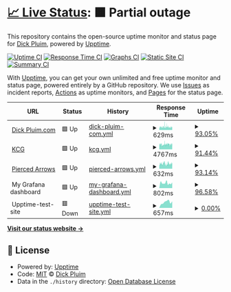 # [📈 Live Status](https://pluim003.github.io/upptime): <!--live status--> **🟧 Partial outage**

This repository contains the open-source uptime monitor and status page for [Dick Pluim](https://dickpluim.com), powered by [Upptime](https://github.com/upptime/upptime).

[![Uptime CI](https://github.com/pluim003/upptime/workflows/Uptime%20CI/badge.svg)](https://github.com/pluim003/upptime/actions?query=workflow%3A%22Uptime+CI%22)
[![Response Time CI](https://github.com/pluim003/upptime/workflows/Response%20Time%20CI/badge.svg)](https://github.com/pluim003/upptime/actions?query=workflow%3A%22Response+Time+CI%22)
[![Graphs CI](https://github.com/pluim003/upptime/workflows/Graphs%20CI/badge.svg)](https://github.com/pluim003/upptime/actions?query=workflow%3A%22Graphs+CI%22)
[![Static Site CI](https://github.com/pluim003/upptime/workflows/Static%20Site%20CI/badge.svg)](https://github.com/pluim003/upptime/actions?query=workflow%3A%22Static+Site+CI%22)
[![Summary CI](https://github.com/pluim003/upptime/workflows/Summary%20CI/badge.svg)](https://github.com/pluim003/upptime/actions?query=workflow%3A%22Summary+CI%22)

With [Upptime](https://upptime.js.org), you can get your own unlimited and free uptime monitor and status page, powered entirely by a GitHub repository. We use [Issues](https://github.com/pluim003/upptime/issues) as incident reports, [Actions](https://github.com/pluim003/upptime/actions) as uptime monitors, and [Pages](https://pluim003.github.io/upptime) for the status page.

<!--start: status pages-->
<!-- This summary is generated by Upptime (https://github.com/upptime/upptime) -->
<!-- Do not edit this manually, your changes will be overwritten -->
<!-- prettier-ignore -->
| URL | Status | History | Response Time | Uptime |
| --- | ------ | ------- | ------------- | ------ |
| <img alt="" src="https://icons.duckduckgo.com/ip3/dickpluim.com.ico" height="13"> [Dick Pluim.com](https://dickpluim.com) | 🟩 Up | [dick-pluim-com.yml](https://github.com/pluim003/upptime/commits/HEAD/history/dick-pluim-com.yml) | <details><summary><img alt="Response time graph" src="./graphs/dick-pluim-com/response-time-week.png" height="20"> 629ms</summary><br><a href="https://pluim003.github.io/upptime/history/dick-pluim-com"><img alt="Response time 680" src="https://img.shields.io/endpoint?url=https%3A%2F%2Fraw.githubusercontent.com%2Fpluim003%2Fupptime%2FHEAD%2Fapi%2Fdick-pluim-com%2Fresponse-time.json"></a><br><a href="https://pluim003.github.io/upptime/history/dick-pluim-com"><img alt="24-hour response time 580" src="https://img.shields.io/endpoint?url=https%3A%2F%2Fraw.githubusercontent.com%2Fpluim003%2Fupptime%2FHEAD%2Fapi%2Fdick-pluim-com%2Fresponse-time-day.json"></a><br><a href="https://pluim003.github.io/upptime/history/dick-pluim-com"><img alt="7-day response time 629" src="https://img.shields.io/endpoint?url=https%3A%2F%2Fraw.githubusercontent.com%2Fpluim003%2Fupptime%2FHEAD%2Fapi%2Fdick-pluim-com%2Fresponse-time-week.json"></a><br><a href="https://pluim003.github.io/upptime/history/dick-pluim-com"><img alt="30-day response time 647" src="https://img.shields.io/endpoint?url=https%3A%2F%2Fraw.githubusercontent.com%2Fpluim003%2Fupptime%2FHEAD%2Fapi%2Fdick-pluim-com%2Fresponse-time-month.json"></a><br><a href="https://pluim003.github.io/upptime/history/dick-pluim-com"><img alt="1-year response time 655" src="https://img.shields.io/endpoint?url=https%3A%2F%2Fraw.githubusercontent.com%2Fpluim003%2Fupptime%2FHEAD%2Fapi%2Fdick-pluim-com%2Fresponse-time-year.json"></a></details> | <details><summary><a href="https://pluim003.github.io/upptime/history/dick-pluim-com">93.05%</a></summary><a href="https://pluim003.github.io/upptime/history/dick-pluim-com"><img alt="All-time uptime 99.64%" src="https://img.shields.io/endpoint?url=https%3A%2F%2Fraw.githubusercontent.com%2Fpluim003%2Fupptime%2FHEAD%2Fapi%2Fdick-pluim-com%2Fuptime.json"></a><br><a href="https://pluim003.github.io/upptime/history/dick-pluim-com"><img alt="24-hour uptime 87.82%" src="https://img.shields.io/endpoint?url=https%3A%2F%2Fraw.githubusercontent.com%2Fpluim003%2Fupptime%2FHEAD%2Fapi%2Fdick-pluim-com%2Fuptime-day.json"></a><br><a href="https://pluim003.github.io/upptime/history/dick-pluim-com"><img alt="7-day uptime 93.05%" src="https://img.shields.io/endpoint?url=https%3A%2F%2Fraw.githubusercontent.com%2Fpluim003%2Fupptime%2FHEAD%2Fapi%2Fdick-pluim-com%2Fuptime-week.json"></a><br><a href="https://pluim003.github.io/upptime/history/dick-pluim-com"><img alt="30-day uptime 93.21%" src="https://img.shields.io/endpoint?url=https%3A%2F%2Fraw.githubusercontent.com%2Fpluim003%2Fupptime%2FHEAD%2Fapi%2Fdick-pluim-com%2Fuptime-month.json"></a><br><a href="https://pluim003.github.io/upptime/history/dick-pluim-com"><img alt="1-year uptime 99.43%" src="https://img.shields.io/endpoint?url=https%3A%2F%2Fraw.githubusercontent.com%2Fpluim003%2Fupptime%2FHEAD%2Fapi%2Fdick-pluim-com%2Fuptime-year.json"></a></details>
| <img alt="" src="https://icons.duckduckgo.com/ip3/kunstrijclubgroningen.nl.ico" height="13"> [KCG](https://kunstrijclubgroningen.nl) | 🟩 Up | [kcg.yml](https://github.com/pluim003/upptime/commits/HEAD/history/kcg.yml) | <details><summary><img alt="Response time graph" src="./graphs/kcg/response-time-week.png" height="20"> 4767ms</summary><br><a href="https://pluim003.github.io/upptime/history/kcg"><img alt="Response time 3921" src="https://img.shields.io/endpoint?url=https%3A%2F%2Fraw.githubusercontent.com%2Fpluim003%2Fupptime%2FHEAD%2Fapi%2Fkcg%2Fresponse-time.json"></a><br><a href="https://pluim003.github.io/upptime/history/kcg"><img alt="24-hour response time 4656" src="https://img.shields.io/endpoint?url=https%3A%2F%2Fraw.githubusercontent.com%2Fpluim003%2Fupptime%2FHEAD%2Fapi%2Fkcg%2Fresponse-time-day.json"></a><br><a href="https://pluim003.github.io/upptime/history/kcg"><img alt="7-day response time 4767" src="https://img.shields.io/endpoint?url=https%3A%2F%2Fraw.githubusercontent.com%2Fpluim003%2Fupptime%2FHEAD%2Fapi%2Fkcg%2Fresponse-time-week.json"></a><br><a href="https://pluim003.github.io/upptime/history/kcg"><img alt="30-day response time 4445" src="https://img.shields.io/endpoint?url=https%3A%2F%2Fraw.githubusercontent.com%2Fpluim003%2Fupptime%2FHEAD%2Fapi%2Fkcg%2Fresponse-time-month.json"></a><br><a href="https://pluim003.github.io/upptime/history/kcg"><img alt="1-year response time 4027" src="https://img.shields.io/endpoint?url=https%3A%2F%2Fraw.githubusercontent.com%2Fpluim003%2Fupptime%2FHEAD%2Fapi%2Fkcg%2Fresponse-time-year.json"></a></details> | <details><summary><a href="https://pluim003.github.io/upptime/history/kcg">91.44%</a></summary><a href="https://pluim003.github.io/upptime/history/kcg"><img alt="All-time uptime 99.62%" src="https://img.shields.io/endpoint?url=https%3A%2F%2Fraw.githubusercontent.com%2Fpluim003%2Fupptime%2FHEAD%2Fapi%2Fkcg%2Fuptime.json"></a><br><a href="https://pluim003.github.io/upptime/history/kcg"><img alt="24-hour uptime 87.88%" src="https://img.shields.io/endpoint?url=https%3A%2F%2Fraw.githubusercontent.com%2Fpluim003%2Fupptime%2FHEAD%2Fapi%2Fkcg%2Fuptime-day.json"></a><br><a href="https://pluim003.github.io/upptime/history/kcg"><img alt="7-day uptime 91.44%" src="https://img.shields.io/endpoint?url=https%3A%2F%2Fraw.githubusercontent.com%2Fpluim003%2Fupptime%2FHEAD%2Fapi%2Fkcg%2Fuptime-week.json"></a><br><a href="https://pluim003.github.io/upptime/history/kcg"><img alt="30-day uptime 92.98%" src="https://img.shields.io/endpoint?url=https%3A%2F%2Fraw.githubusercontent.com%2Fpluim003%2Fupptime%2FHEAD%2Fapi%2Fkcg%2Fuptime-month.json"></a><br><a href="https://pluim003.github.io/upptime/history/kcg"><img alt="1-year uptime 99.42%" src="https://img.shields.io/endpoint?url=https%3A%2F%2Fraw.githubusercontent.com%2Fpluim003%2Fupptime%2FHEAD%2Fapi%2Fkcg%2Fuptime-year.json"></a></details>
| <img alt="" src="https://icons.duckduckgo.com/ip3/www.piercedarrows.nl.ico" height="13"> [Pierced Arrows](https://www.piercedarrows.nl) | 🟩 Up | [pierced-arrows.yml](https://github.com/pluim003/upptime/commits/HEAD/history/pierced-arrows.yml) | <details><summary><img alt="Response time graph" src="./graphs/pierced-arrows/response-time-week.png" height="20"> 632ms</summary><br><a href="https://pluim003.github.io/upptime/history/pierced-arrows"><img alt="Response time 649" src="https://img.shields.io/endpoint?url=https%3A%2F%2Fraw.githubusercontent.com%2Fpluim003%2Fupptime%2FHEAD%2Fapi%2Fpierced-arrows%2Fresponse-time.json"></a><br><a href="https://pluim003.github.io/upptime/history/pierced-arrows"><img alt="24-hour response time 627" src="https://img.shields.io/endpoint?url=https%3A%2F%2Fraw.githubusercontent.com%2Fpluim003%2Fupptime%2FHEAD%2Fapi%2Fpierced-arrows%2Fresponse-time-day.json"></a><br><a href="https://pluim003.github.io/upptime/history/pierced-arrows"><img alt="7-day response time 632" src="https://img.shields.io/endpoint?url=https%3A%2F%2Fraw.githubusercontent.com%2Fpluim003%2Fupptime%2FHEAD%2Fapi%2Fpierced-arrows%2Fresponse-time-week.json"></a><br><a href="https://pluim003.github.io/upptime/history/pierced-arrows"><img alt="30-day response time 657" src="https://img.shields.io/endpoint?url=https%3A%2F%2Fraw.githubusercontent.com%2Fpluim003%2Fupptime%2FHEAD%2Fapi%2Fpierced-arrows%2Fresponse-time-month.json"></a><br><a href="https://pluim003.github.io/upptime/history/pierced-arrows"><img alt="1-year response time 645" src="https://img.shields.io/endpoint?url=https%3A%2F%2Fraw.githubusercontent.com%2Fpluim003%2Fupptime%2FHEAD%2Fapi%2Fpierced-arrows%2Fresponse-time-year.json"></a></details> | <details><summary><a href="https://pluim003.github.io/upptime/history/pierced-arrows">93.14%</a></summary><a href="https://pluim003.github.io/upptime/history/pierced-arrows"><img alt="All-time uptime 99.65%" src="https://img.shields.io/endpoint?url=https%3A%2F%2Fraw.githubusercontent.com%2Fpluim003%2Fupptime%2FHEAD%2Fapi%2Fpierced-arrows%2Fuptime.json"></a><br><a href="https://pluim003.github.io/upptime/history/pierced-arrows"><img alt="24-hour uptime 87.98%" src="https://img.shields.io/endpoint?url=https%3A%2F%2Fraw.githubusercontent.com%2Fpluim003%2Fupptime%2FHEAD%2Fapi%2Fpierced-arrows%2Fuptime-day.json"></a><br><a href="https://pluim003.github.io/upptime/history/pierced-arrows"><img alt="7-day uptime 93.14%" src="https://img.shields.io/endpoint?url=https%3A%2F%2Fraw.githubusercontent.com%2Fpluim003%2Fupptime%2FHEAD%2Fapi%2Fpierced-arrows%2Fuptime-week.json"></a><br><a href="https://pluim003.github.io/upptime/history/pierced-arrows"><img alt="30-day uptime 93.42%" src="https://img.shields.io/endpoint?url=https%3A%2F%2Fraw.githubusercontent.com%2Fpluim003%2Fupptime%2FHEAD%2Fapi%2Fpierced-arrows%2Fuptime-month.json"></a><br><a href="https://pluim003.github.io/upptime/history/pierced-arrows"><img alt="1-year uptime 99.45%" src="https://img.shields.io/endpoint?url=https%3A%2F%2Fraw.githubusercontent.com%2Fpluim003%2Fupptime%2FHEAD%2Fapi%2Fpierced-arrows%2Fuptime-year.json"></a></details>
| <img alt="" src="https://icons.duckduckgo.com/ip3/.ico" height="13"> My Grafana dashboard | 🟩 Up | [my-grafana-dashboard.yml](https://github.com/pluim003/upptime/commits/HEAD/history/my-grafana-dashboard.yml) | <details><summary><img alt="Response time graph" src="./graphs/my-grafana-dashboard/response-time-week.png" height="20"> 802ms</summary><br><a href="https://pluim003.github.io/upptime/history/my-grafana-dashboard"><img alt="Response time 1334" src="https://img.shields.io/endpoint?url=https%3A%2F%2Fraw.githubusercontent.com%2Fpluim003%2Fupptime%2FHEAD%2Fapi%2Fmy-grafana-dashboard%2Fresponse-time.json"></a><br><a href="https://pluim003.github.io/upptime/history/my-grafana-dashboard"><img alt="24-hour response time 901" src="https://img.shields.io/endpoint?url=https%3A%2F%2Fraw.githubusercontent.com%2Fpluim003%2Fupptime%2FHEAD%2Fapi%2Fmy-grafana-dashboard%2Fresponse-time-day.json"></a><br><a href="https://pluim003.github.io/upptime/history/my-grafana-dashboard"><img alt="7-day response time 802" src="https://img.shields.io/endpoint?url=https%3A%2F%2Fraw.githubusercontent.com%2Fpluim003%2Fupptime%2FHEAD%2Fapi%2Fmy-grafana-dashboard%2Fresponse-time-week.json"></a><br><a href="https://pluim003.github.io/upptime/history/my-grafana-dashboard"><img alt="30-day response time 873" src="https://img.shields.io/endpoint?url=https%3A%2F%2Fraw.githubusercontent.com%2Fpluim003%2Fupptime%2FHEAD%2Fapi%2Fmy-grafana-dashboard%2Fresponse-time-month.json"></a><br><a href="https://pluim003.github.io/upptime/history/my-grafana-dashboard"><img alt="1-year response time 1043" src="https://img.shields.io/endpoint?url=https%3A%2F%2Fraw.githubusercontent.com%2Fpluim003%2Fupptime%2FHEAD%2Fapi%2Fmy-grafana-dashboard%2Fresponse-time-year.json"></a></details> | <details><summary><a href="https://pluim003.github.io/upptime/history/my-grafana-dashboard">96.58%</a></summary><a href="https://pluim003.github.io/upptime/history/my-grafana-dashboard"><img alt="All-time uptime 98.47%" src="https://img.shields.io/endpoint?url=https%3A%2F%2Fraw.githubusercontent.com%2Fpluim003%2Fupptime%2FHEAD%2Fapi%2Fmy-grafana-dashboard%2Fuptime.json"></a><br><a href="https://pluim003.github.io/upptime/history/my-grafana-dashboard"><img alt="24-hour uptime 100.00%" src="https://img.shields.io/endpoint?url=https%3A%2F%2Fraw.githubusercontent.com%2Fpluim003%2Fupptime%2FHEAD%2Fapi%2Fmy-grafana-dashboard%2Fuptime-day.json"></a><br><a href="https://pluim003.github.io/upptime/history/my-grafana-dashboard"><img alt="7-day uptime 96.58%" src="https://img.shields.io/endpoint?url=https%3A%2F%2Fraw.githubusercontent.com%2Fpluim003%2Fupptime%2FHEAD%2Fapi%2Fmy-grafana-dashboard%2Fuptime-week.json"></a><br><a href="https://pluim003.github.io/upptime/history/my-grafana-dashboard"><img alt="30-day uptime 98.12%" src="https://img.shields.io/endpoint?url=https%3A%2F%2Fraw.githubusercontent.com%2Fpluim003%2Fupptime%2FHEAD%2Fapi%2Fmy-grafana-dashboard%2Fuptime-month.json"></a><br><a href="https://pluim003.github.io/upptime/history/my-grafana-dashboard"><img alt="1-year uptime 98.88%" src="https://img.shields.io/endpoint?url=https%3A%2F%2Fraw.githubusercontent.com%2Fpluim003%2Fupptime%2FHEAD%2Fapi%2Fmy-grafana-dashboard%2Fuptime-year.json"></a></details>
| <img alt="" src="https://icons.duckduckgo.com/ip3/.ico" height="13"> Upptime-test-site | 🟥 Down | [upptime-test-site.yml](https://github.com/pluim003/upptime/commits/HEAD/history/upptime-test-site.yml) | <details><summary><img alt="Response time graph" src="./graphs/upptime-test-site/response-time-week.png" height="20"> 657ms</summary><br><a href="https://pluim003.github.io/upptime/history/upptime-test-site"><img alt="Response time 1109" src="https://img.shields.io/endpoint?url=https%3A%2F%2Fraw.githubusercontent.com%2Fpluim003%2Fupptime%2FHEAD%2Fapi%2Fupptime-test-site%2Fresponse-time.json"></a><br><a href="https://pluim003.github.io/upptime/history/upptime-test-site"><img alt="24-hour response time 743" src="https://img.shields.io/endpoint?url=https%3A%2F%2Fraw.githubusercontent.com%2Fpluim003%2Fupptime%2FHEAD%2Fapi%2Fupptime-test-site%2Fresponse-time-day.json"></a><br><a href="https://pluim003.github.io/upptime/history/upptime-test-site"><img alt="7-day response time 657" src="https://img.shields.io/endpoint?url=https%3A%2F%2Fraw.githubusercontent.com%2Fpluim003%2Fupptime%2FHEAD%2Fapi%2Fupptime-test-site%2Fresponse-time-week.json"></a><br><a href="https://pluim003.github.io/upptime/history/upptime-test-site"><img alt="30-day response time 634" src="https://img.shields.io/endpoint?url=https%3A%2F%2Fraw.githubusercontent.com%2Fpluim003%2Fupptime%2FHEAD%2Fapi%2Fupptime-test-site%2Fresponse-time-month.json"></a><br><a href="https://pluim003.github.io/upptime/history/upptime-test-site"><img alt="1-year response time 752" src="https://img.shields.io/endpoint?url=https%3A%2F%2Fraw.githubusercontent.com%2Fpluim003%2Fupptime%2FHEAD%2Fapi%2Fupptime-test-site%2Fresponse-time-year.json"></a></details> | <details><summary><a href="https://pluim003.github.io/upptime/history/upptime-test-site">0.00%</a></summary><a href="https://pluim003.github.io/upptime/history/upptime-test-site"><img alt="All-time uptime 31.81%" src="https://img.shields.io/endpoint?url=https%3A%2F%2Fraw.githubusercontent.com%2Fpluim003%2Fupptime%2FHEAD%2Fapi%2Fupptime-test-site%2Fuptime.json"></a><br><a href="https://pluim003.github.io/upptime/history/upptime-test-site"><img alt="24-hour uptime 0.00%" src="https://img.shields.io/endpoint?url=https%3A%2F%2Fraw.githubusercontent.com%2Fpluim003%2Fupptime%2FHEAD%2Fapi%2Fupptime-test-site%2Fuptime-day.json"></a><br><a href="https://pluim003.github.io/upptime/history/upptime-test-site"><img alt="7-day uptime 0.00%" src="https://img.shields.io/endpoint?url=https%3A%2F%2Fraw.githubusercontent.com%2Fpluim003%2Fupptime%2FHEAD%2Fapi%2Fupptime-test-site%2Fuptime-week.json"></a><br><a href="https://pluim003.github.io/upptime/history/upptime-test-site"><img alt="30-day uptime 0.00%" src="https://img.shields.io/endpoint?url=https%3A%2F%2Fraw.githubusercontent.com%2Fpluim003%2Fupptime%2FHEAD%2Fapi%2Fupptime-test-site%2Fuptime-month.json"></a><br><a href="https://pluim003.github.io/upptime/history/upptime-test-site"><img alt="1-year uptime 9.52%" src="https://img.shields.io/endpoint?url=https%3A%2F%2Fraw.githubusercontent.com%2Fpluim003%2Fupptime%2FHEAD%2Fapi%2Fupptime-test-site%2Fuptime-year.json"></a></details>

<!--end: status pages-->

[**Visit our status website →**](https://pluim003.github.io/upptime)

## 📄 License

- Powered by: [Upptime](https://github.com/upptime/upptime)
- Code: [MIT](./LICENSE) © [Dick Pluim](https://dickpluim.com)
- Data in the `./history` directory: [Open Database License](https://opendatacommons.org/licenses/odbl/1-0/)
